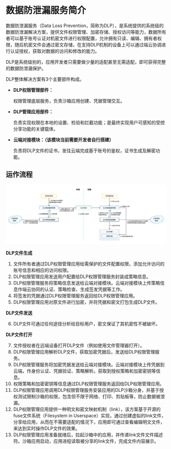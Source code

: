 # 数据防泄漏服务简介

数据防泄漏服务（Data Loss Prevention，简称为DLP），是系统提供的系统级的数据防泄漏解决方案，提供文件权限管理、加密存储、授权访问等能力，数据所有者可以基于账号认证对机密文件进行权限配置，允许拥有只读、编辑、拥有者权限，随后机密文件会通过密文存储，在支持DLP机制的设备上可以通过端云协调进行认证授权，获取对数据的访问和修改的能力。

DLP是系统级别的，应用开发者只需要做少量的适配甚至无需适配，即可获得完整的数据防泄漏保护。

DLP整体解决方案有3个主要部件构成。

- **DLP权限管理部件：**

  权限管理底层服务，负责沙箱应用创建、凭据管理交互。

- **DLP管理应用部件：**

  负责实现权限在本地的设置、检验和拦截功能；是最终实现用户可感知的受控分享功能的关键载体。

- **云端对接模块：（该模块当前需要开发者自行搭建）**

  负责将DLP文件的证书，发往云端完成基于账号的鉴权，证书生成及解密功能。

## 运作流程

![](figures/dlp-intro.png)

**DLP文件生成**

1. 文件所有者通过DLP权限管理应用给需保护的文件配置权限，添加允许访问的账号信息和相应的访问权限。
2. DLP权限管理应用发送用户配置给DLP权限管理服务封装成策略信息。
3. DLP权限管理服务将策略信息发送给云端对接模块。云端对接模块上传策略信息作端云协同的认证、策略检查、生成签发凭据等工作。
4. 将签发的凭据通过DLP权限管理服务返回给DLP权限管理应用。
5. DLP权限管理应用对原文件进行加密，并将凭据和密文打包生成DLP文件。

**DLP文件发送**

6. DLP文件可通过任何途径分析给目标用户，密文保证了其机密性不被破坏。

**DLP文件打开**

7. 文件授权者在远端设备打开DLP文件（例如使用文件管理器打开）。
8. DLP权限管理应用解析DLP文件，获取加密凭据后，发送给DLP权限管理服务。
9. DLP权限管理服务将加密凭据发送给云端对接模块。云端对接模块上传凭据到云端，作身份认证、凭据验证、策略解析。获取到授权策略和加密密钥等信息。
10. 权限策略和加密密钥等信息通过DLP权限管理服务返回给DLP权限管理应用。
11. DLP权限管理应用调用DLP权限管理服务安装应用的DLP沙箱分身，并基于授权测试限制沙箱的权限，包含但不限于网络、打印、剪贴板等，防止数据被泄漏。
12. DLP权限管理应用提供一种明文和密文映射机制（link），该方案基于开源的fuse文件系统（Filesystem in Userspace）实现，通过创建虚拟的link文件，分享给应用，从而在不需要适配的情况下，应用即可通过查看编辑明文文件，来达到实时操作DLP文件的效果。
13. DLP权限管理应用准备就绪后，拉起沙箱中的应用，并传递link文件文件描述符。沙箱应用启动，应用进程读取被分享的link文件，完成文件内容展示。
